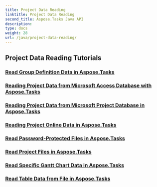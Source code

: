 ```yaml
---
title: Project Data Reading
linktitle: Project Data Reading
second_title: Aspose.Tasks Java API
description: 
type: docs
weight: 28
url: /java/project-data-reading/
---
```


## Project Data Reading Tutorials
### [Read Group Definition Data in Aspose.Tasks](./read-group-definition/)
### [Reading Project Data from Microsoft Access Database with Aspose.Tasks](./read-access-database/)
### [Reading Project Data from Microsoft Project Database in Aspose.Tasks](./read-project-database/)
### [Reading Project Online Data in Aspose.Tasks](./read-project-online/)
### [Read Password-Protected Files in Aspose.Tasks](./read-password-protected/)
### [Read Project Files in Aspose.Tasks](./read-project-files/)
### [Read Specific Gantt Chart Data in Aspose.Tasks](./read-specific-gantt-chart-data/)
### [Read Table Data from File in Aspose.Tasks](./read-table-data/)